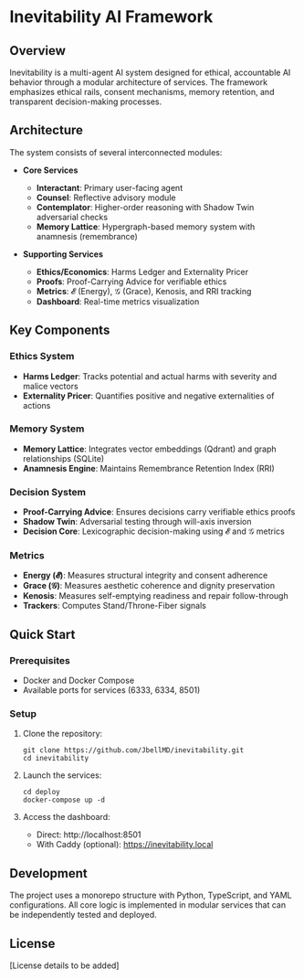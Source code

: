 # Inevitability AI Framework

## Overview

Inevitability is a multi-agent AI system designed for ethical, accountable AI behavior through a modular architecture of services. The framework emphasizes ethical rails, consent mechanisms, memory retention, and transparent decision-making processes.

## Architecture

The system consists of several interconnected modules:

- **Core Services**
  - **Interactant**: Primary user-facing agent
  - **Counsel**: Reflective advisory module
  - **Contemplator**: Higher-order reasoning with Shadow Twin adversarial checks
  - **Memory Lattice**: Hypergraph-based memory system with anamnesis (remembrance)

- **Supporting Services**
  - **Ethics/Economics**: Harms Ledger and Externality Pricer
  - **Proofs**: Proof-Carrying Advice for verifiable ethics
  - **Metrics**: 𝓔 (Energy), 𝒢 (Grace), Kenosis, and RRI tracking
  - **Dashboard**: Real-time metrics visualization

## Key Components

### Ethics System
- **Harms Ledger**: Tracks potential and actual harms with severity and malice vectors
- **Externality Pricer**: Quantifies positive and negative externalities of actions

### Memory System
- **Memory Lattice**: Integrates vector embeddings (Qdrant) and graph relationships (SQLite)
- **Anamnesis Engine**: Maintains Remembrance Retention Index (RRI)

### Decision System
- **Proof-Carrying Advice**: Ensures decisions carry verifiable ethics proofs
- **Shadow Twin**: Adversarial testing through will-axis inversion
- **Decision Core**: Lexicographic decision-making using 𝓔 and 𝒢 metrics

### Metrics
- **Energy (𝓔)**: Measures structural integrity and consent adherence
- **Grace (𝒢)**: Measures aesthetic coherence and dignity preservation
- **Kenosis**: Measures self-emptying readiness and repair follow-through
- **Trackers**: Computes Stand/Throne-Fiber signals

## Quick Start

### Prerequisites
- Docker and Docker Compose
- Available ports for services (6333, 6334, 8501)

### Setup

1. Clone the repository:
   ```
   git clone https://github.com/JbellMD/inevitability.git
   cd inevitability
   ```

2. Launch the services:
   ```
   cd deploy
   docker-compose up -d
   ```

3. Access the dashboard:
   - Direct: http://localhost:8501
   - With Caddy (optional): https://inevitability.local

## Development

The project uses a monorepo structure with Python, TypeScript, and YAML configurations. All core logic is implemented in modular services that can be independently tested and deployed.

## License

[License details to be added]

